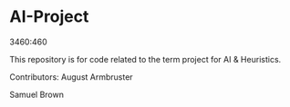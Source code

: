 AI-Project
==========

3460:460

This repository is for code related to the term project for AI & Heuristics.

Contributors:
August Armbruster

Samuel Brown
